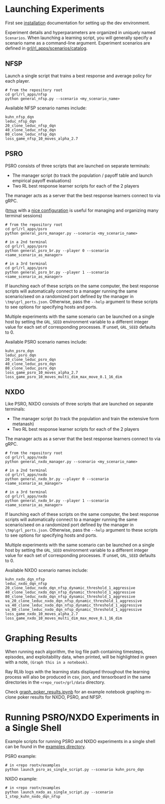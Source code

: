 
# Launching Experiments

First see [installation](/docs/install.md) documentation for setting up the dev environment.


Experiment details and hyperparameters are organized in uniquely named `Scenarios`. When launching a learning script, you will generally specify a scenario name as a command-line argument. Experiment scenarios are defined in [grl/rl_apps/scenarios/catalog](/grl/rl_apps/scenarios/catalog).

## NFSP

Launch a single script that trains a best response and average policy for each player.
```shell
# from the repository root
cd grl/rl_apps/nfsp
python general_nfsp.py --scenario <my_scenario_name>
```

Available NFSP scenario names include:
```shell
kuhn_nfsp_dqn
leduc_nfsp_dqn
20_clone_leduc_nfsp_dqn
40_clone_leduc_nfsp_dqn
80_clone_leduc_nfsp_dqn
loss_game_nfsp_10_moves_alpha_2.7
```

## PSRO

PSRO consists of three scripts that are launched on separate terminals:
- The manager script (to track the population / payoff table and launch empirical payoff evaluations)
- Two RL best response learner scripts for each of the 2 players

The manager acts as a server that the best response learners connect to via gRPC.

([tmux](https://github.com/tmux/tmux/wiki) with a [nice configuration](https://github.com/gpakosz/.tmux) is useful for managing and organizing many terminal sessions)
```shell
# from the repository root
cd grl/rl_apps/psro
python general_psro_manager.py --scenario <my_scenario_name>
```
```shell
# in a 2nd terminal
cd grl/rl_apps/psro
python general_psro_br.py --player 0 --scenario <same_scenario_as_manager>
```
```shell
# in a 3rd terminal
cd grl/rl_apps/psro
python general_psro_br.py --player 1 --scenario <same_scenario_as_manager>
``` 
If launching each of these scripts on the same computer, the best response scripts will automatically connect to a manager running the same scenario/seed  on a randomized port defined by the manager in `\tmp\grl_ports.json`. Otherwise, pass the `--help` argument to these scripts to see options for specifying hosts and ports. 

Multiple experiments with the same scenario can be launched on a single host by setting the `GRL_SEED` environment variable to a different integer value for each set of corresponding processes. If unset, `GRL_SEED` defaults to 0.

Available PSRO scenario names include:
```shell
kuhn_psro_dqn
leduc_psro_dqn
20_clone_leduc_psro_dqn
40_clone_leduc_psro_dqn
80_clone_leduc_psro_dqn
loss_game_psro_10_moves_alpha_2.7
loss_game_psro_10_moves_multi_dim_max_move_0.1_16_dim
```

## NXDO

Like PSRO, NXDO consists of three scripts that are launched on separate terminals:
- The manager script (to track the population and train the extensive form metanash)
- Two RL best response learner scripts for each of the 2 players

The manager acts as a server that the best response learners connect to via gRPC.

```shell
# from the repository root
cd grl/rl_apps/nxdo
python general_nxdo_manager.py --scenario <my_scenario_name>
```
```shell
# in a 2nd terminal
cd grl/rl_apps/nxdo
python general_nxdo_br.py --player 0 --scenario <same_scenario_as_manager>
```
```shell
# in a 3rd terminal
cd grl/rl_apps/nxdo
python general_nxdo_br.py --player 1 --scenario <same_scenario_as_manager>
``` 
If launching each of these scripts on the same computer, the best response scripts will automatically connect to a manager running the same scenario/seed  on a randomized port defined by the manager in `\tmp\grl_ports.json`. Otherwise, pass the `--help` argument to these scripts to see options for specifying hosts and ports. 

Multiple experiments with the same scenario can be launched on a single host by setting the `GRL_SEED` environment variable to a different integer value for each set of corresponding processes. If unset, `GRL_SEED` defaults to 0.


Available NXDO scenario names include:
```shell
kuhn_nxdo_dqn_nfsp
leduc_nxdo_dqn_nfsp
20_clone_leduc_nxdo_dqn_nfsp_dynamic_threshold_1_aggressive
40_clone_leduc_nxdo_dqn_nfsp_dynamic_threshold_1_aggressive
80_clone_leduc_nxdo_dqn_nfsp_dynamic_threshold_1_aggressive
va_20_clone_leduc_nxdo_dqn_nfsp_dynamic_threshold_1_aggressive
va_40_clone_leduc_nxdo_dqn_nfsp_dynamic_threshold_1_aggressive
va_80_clone_leduc_nxdo_dqn_nfsp_dynamic_threshold_1_aggressive
loss_game_nxdo_10_moves_alpha_2.7
loss_game_nxdo_10_moves_multi_dim_max_move_0.1_16_dim
```


# Graphing Results

When running each algorithm, the log file path containing timesteps, episodes, and exploitability data, when printed, will be highlighted in green with a note, `(Graph this in a notebook)`.

Ray RLlib logs with the learning stats displayed throughout the learning process will also be produced in csv, json, and tensorboard in the same directories in the `<repo_root>/grl/data` directory.

Check [graph_poker_results.ipynb](/examples/graph_poker_results.ipynb) for an example notebook graphing m-clone poker results for NXDO, PSRO, and NFSP.

# Running PSRO/NXDO Experiments in a Single Shell

Example scripts for running PSRO and NXDO experiments in a single shell can be found in the [examples directory](/examples).

PSRO example:
```shell
# in <repo root>/examples
python launch_psro_as_single_script.py --scenario kuhn_psro_dqn
```

NXDO example:
```shell
# in <repo root>/examples
python launch_nxdo_as_single_script.py --scenario 1_step_kuhn_nxdo_dqn_nfsp
```



